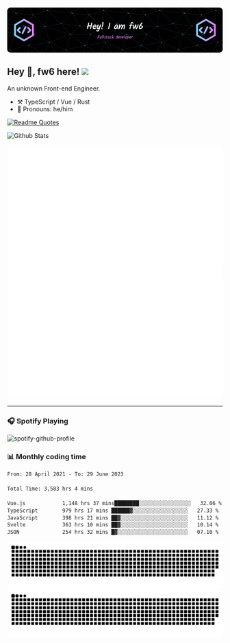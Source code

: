 ![Header](github-header-image.png)

## Hey 👋, fw6 here! <img src="https://github.githubassets.com/images/mona-whisper.gif" height="24" />


An unknown Front-end Engineer.

-   :hammer_and_pick: TypeScript / Vue / Rust
-   :man: Pronouns: he/him


[![Readme Quotes](https://quotes-github-readme.vercel.app/api?type=horizontal&theme=algolia)](https://github.com/piyushsuthar/github-readme-quotes)



![Github Stats](https://github-readme-stats.vercel.app/api?username=fw6&bg_color=30,e96443,904e95&title_color=fff&text_color=fff)

![](https://raw.githubusercontent.com/fw6/github-stats-transparent/output/generated/overview.svg)
![](https://raw.githubusercontent.com/fw6/github-stats-transparent/output/generated/languages.svg)


---

### 🎧 Spotify Playing

<!-- ![spotify-github-profile](/img/default.svg) -->

![spotify-github-profile](https://spotify-github-profile.vercel.app/api/view.svg?uid=r6wn4hdvypv0lkzyrj0e0pjct&cover_image=true&theme=default&show_offline=true&background_color=9a10ad&interchange=true&bar_color_cover=true)



### :bar_chart: Monthly coding time 

<!--START_SECTION:waka-->

```txt
From: 28 April 2021 - To: 29 June 2023

Total Time: 3,583 hrs 4 mins

Vue.js            1,148 hrs 37 mins████████░░░░░░░░░░░░░░░░░   32.06 %
TypeScript        979 hrs 17 mins ██████▓░░░░░░░░░░░░░░░░░░   27.33 %
JavaScript        398 hrs 21 mins ██▓░░░░░░░░░░░░░░░░░░░░░░   11.12 %
Svelte            363 hrs 10 mins ██▓░░░░░░░░░░░░░░░░░░░░░░   10.14 %
JSON              254 hrs 32 mins █▓░░░░░░░░░░░░░░░░░░░░░░░   07.10 %
```

<!--END_SECTION:waka-->




![github contribution grid snake animation](https://raw.githubusercontent.com/platane/platane/output/github-contribution-grid-snake-dark.svg#gh-dark-mode-only)![github contribution grid snake animation](https://raw.githubusercontent.com/platane/platane/output/github-contribution-grid-snake.svg#gh-light-mode-only)
